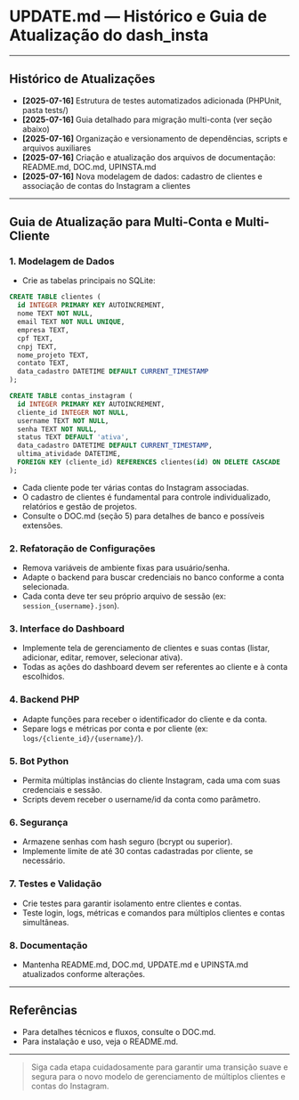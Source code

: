 # UPDATE.md — Histórico e Guia de Atualização do dash_insta

---

## Histórico de Atualizações

- **[2025-07-16]** Estrutura de testes automatizados adicionada (PHPUnit, pasta tests/)
- **[2025-07-16]** Guia detalhado para migração multi-conta (ver seção abaixo)
- **[2025-07-16]** Organização e versionamento de dependências, scripts e arquivos auxiliares
- **[2025-07-16]** Criação e atualização dos arquivos de documentação: README.md, DOC.md, UPINSTA.md
- **[2025-07-16]** Nova modelagem de dados: cadastro de clientes e associação de contas do Instagram a clientes

---

## Guia de Atualização para Multi-Conta e Multi-Cliente

### 1. Modelagem de Dados
- Crie as tabelas principais no SQLite:
```sql
CREATE TABLE clientes (
  id INTEGER PRIMARY KEY AUTOINCREMENT,
  nome TEXT NOT NULL,
  email TEXT NOT NULL UNIQUE,
  empresa TEXT,
  cpf TEXT,
  cnpj TEXT,
  nome_projeto TEXT,
  contato TEXT,
  data_cadastro DATETIME DEFAULT CURRENT_TIMESTAMP
);

CREATE TABLE contas_instagram (
  id INTEGER PRIMARY KEY AUTOINCREMENT,
  cliente_id INTEGER NOT NULL,
  username TEXT NOT NULL,
  senha TEXT NOT NULL,
  status TEXT DEFAULT 'ativa',
  data_cadastro DATETIME DEFAULT CURRENT_TIMESTAMP,
  ultima_atividade DATETIME,
  FOREIGN KEY (cliente_id) REFERENCES clientes(id) ON DELETE CASCADE
);
```
- Cada cliente pode ter várias contas do Instagram associadas.
- O cadastro de clientes é fundamental para controle individualizado, relatórios e gestão de projetos.
- Consulte o DOC.md (seção 5) para detalhes de banco e possíveis extensões.

### 2. Refatoração de Configurações
- Remova variáveis de ambiente fixas para usuário/senha.
- Adapte o backend para buscar credenciais no banco conforme a conta selecionada.
- Cada conta deve ter seu próprio arquivo de sessão (ex: `session_{username}.json`).

### 3. Interface do Dashboard
- Implemente tela de gerenciamento de clientes e suas contas (listar, adicionar, editar, remover, selecionar ativa).
- Todas as ações do dashboard devem ser referentes ao cliente e à conta escolhidos.

### 4. Backend PHP
- Adapte funções para receber o identificador do cliente e da conta.
- Separe logs e métricas por conta e por cliente (ex: `logs/{cliente_id}/{username}/`).

### 5. Bot Python
- Permita múltiplas instâncias do cliente Instagram, cada uma com suas credenciais e sessão.
- Scripts devem receber o username/id da conta como parâmetro.

### 6. Segurança
- Armazene senhas com hash seguro (bcrypt ou superior).
- Implemente limite de até 30 contas cadastradas por cliente, se necessário.

### 7. Testes e Validação
- Crie testes para garantir isolamento entre clientes e contas.
- Teste login, logs, métricas e comandos para múltiplos clientes e contas simultâneas.

### 8. Documentação
- Mantenha README.md, DOC.md, UPDATE.md e UPINSTA.md atualizados conforme alterações.

---

## Referências
- Para detalhes técnicos e fluxos, consulte o DOC.md.
- Para instalação e uso, veja o README.md.

---

> Siga cada etapa cuidadosamente para garantir uma transição suave e segura para o novo modelo de gerenciamento de múltiplos clientes e contas do Instagram. 